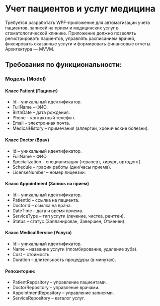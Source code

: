 # Учет пациентов и услуг медицина

Требуется разработать WPF-приложение для автоматизации учета пациентов, записей на прием и медицинских услуг в стоматологической клинике. 
Приложение должно позволять регистрировать пациентов, управлять расписанием врачей, фиксировать оказанные услуги и формировать финансовые отчеты.
Архитектура — MVVM.

## Требования по функциональности:

### Модель (Model)
#### Класс Patient (Пациент)
- Id – уникальный идентификатор.
- FullName – ФИО.
- BirthDate – дата рождения.
- Phone – контактный телефон.
- Email – электронная почта.
- MedicalHistory – примечания (аллергии, хронические болезни).

#### Класс Doctor (Врач)
- Id – уникальный идентификатор.
- FullName – ФИО.
- Specialization – специализация (терапевт, хирург, ортодонт).
- Schedule – график работы (дни/часы приема).
- LicenseNumber – номер лицензии.

#### Класс Appointment (Запись на прием)
- Id – уникальный идентификатор.
- PatientId – ссылка на пациента.
- DoctorId – ссылка на врача.
- DateTime – дата и время приема.
- ServiceType – тип услуги (лечение, чистка, рентген).
- Status – статус (Запланирован, Завершен, Отменен).

#### Класс MedicalService (Услуга)
- Id – уникальный идентификатор.
- Name – название услуги (пломбирование, удаление зуба).
- Cost – стоимость.
- Duration – длительность процедуры (в минутах).

#### Репозитории:
- PatientRepository – управление пациентами.
- DoctorRepository – управление врачами.
- AppointmentRepository – управление записями.
- ServiceRepository – каталог услуг.
